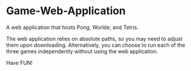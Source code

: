 # Game-Web-Application
A web application that hosts Pong, Worlde, and Tetris. 

The web application relies on absolute paths, so you may need to adjust them upon downloading. Alternatively, you can choose to run each of the three games independently without using the web application.

Have FUN!
